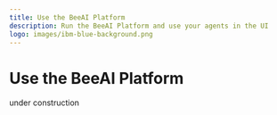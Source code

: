 ```yaml
---
title: Use the BeeAI Platform
description: Run the BeeAI Platform and use your agents in the UI
logo: images/ibm-blue-background.png
---
```


# Use the BeeAI Platform

under construction